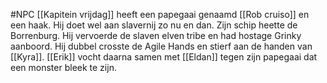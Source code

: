 #NPC 
[[Kapitein vrijdag]] heeft een papegaai genaamd [[Rob cruiso]] en een haak. Hij doet wel aan slavernij zo nu en dan. Zijn schip heette de Borrenburg. Hij vervoerde de slaven elven tribe en had hostage Grinky aanboord. Hij dubbel crosste de Agile Hands en stierf aan de handen van [[Kyra]]. [[Erik]] vocht daarna samen met [[Eldan]] tegen zijn papegaai dat een monster bleek te zijn.